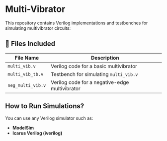 # Multi-Vibrator

This repository contains Verilog implementations and testbenches for simulating multivibrator circuits:

## 📂 Files Included

| File Name         | Description                                      |
|-------------------|--------------------------------------------------|
| `multi_vib.v`     | Verilog code for a basic multivibrator           |
| `multi_vib_tb.v`  | Testbench for simulating `multi_vib.v`          |
| `neg_multi_vib.v` | Verilog code for a negative-edge multivibrator   |

## How to Run Simulations?

You can use any Verilog simulator such as:

- **ModelSim**
- **Icarus Verilog (iverilog)**
